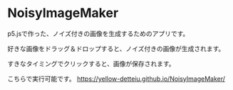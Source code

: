# NoisyImageMaker
p5.jsで作った、ノイズ付きの画像を生成するためのアプリです。

好きな画像をドラッグ＆ドロップすると、ノイズ付きの画像が生成されます。

すきなタイミングでクリックすると、画像が保存されます。

こちらで実行可能です。
https://yellow-detteiu.github.io/NoisyImageMaker/
